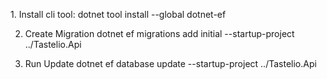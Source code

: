 ﻿﻿1. Install cli tool:
	dotnet tool install --global dotnet-ef

2. Create Migration
	dotnet ef migrations add initial --startup-project ../Tastelio.Api

3. Run Update
	dotnet ef database update --startup-project ../Tastelio.Api